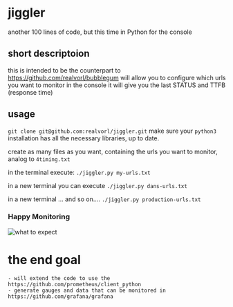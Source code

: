 # jiggler
another 100 lines of code, but this time in Python for the console

## short descriptoion 
this is intended to be the counterpart to https://github.com/realvorl/bubblegum
    will allow you to configure which urls you want to monitor
    in the console it will give you the last STATUS and TTFB (response time)

## usage
`git clone git@github.com:realvorl/jiggler.git`
 make sure your `python3` installation has all the necessary libraries, up to date.

create as many files as you want, containing the urls you want to monitor, analog to `4timing.txt`

in the terminal execute:
`./jiggler.py my-urls.txt`

in a new terminal you can execute
`./jiggler.py dans-urls.txt`

in a new terminal ... and so on....
`./jiggler.py production-urls.txt`

### Happy Monitoring
![what to expect](https://github.com/realvorl/jiggler/blob/master/initial-screen-s.png)

# the end goal

    - will extend the code to use the https://github.com/prometheus/client_python 
    - generate gauges and data that can be monitored in https://github.com/grafana/grafana

